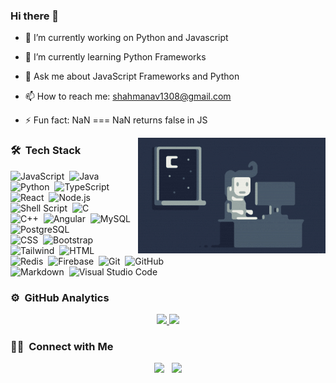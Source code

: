 

### Hi there 👋

  

- 🔭 I’m currently working on Python and Javascript

- 🌱 I’m currently learning Python Frameworks

- 💬 Ask me about JavaScript Frameworks and Python

- 📫 How to reach me: shahmanav1308@gmail.com

- ⚡ Fun fact: NaN === NaN returns false in JS

  
  

<img  alt="Night Coding"  src="https://raw.githubusercontent.com/AVS1508/AVS1508/master/assets/Night-Coding.gif"  align="right"/>

  

### 🛠 &nbsp;Tech Stack

![JavaScript](https://img.shields.io/badge/Java-Script-05122A?style=flat&logo=javascript)&nbsp;
![Java](https://img.shields.io/badge/-Java-05122A?style=flat&logo=openjdk&logoColor=FFA518)&nbsp;
![Python](https://img.shields.io/badge/-Python-05122A?style=flat&logo=python)&nbsp;
![TypeScript](https://img.shields.io/badge/type-script-05122A?style=flat&logo=typescript&logoColor=23007ACC)\
![React](https://img.shields.io/badge/React-js-05122A?style=flat&logo=react)&nbsp;
![Node.js](https://img.shields.io/badge/Node-js-05122A?style=flat&logo=node.js)&nbsp;
![Shell Script](https://img.shields.io/badge/shell-script-05122A?style=flat&logo=gnu-bash&logoColor=white)&nbsp;
![C](https://img.shields.io/badge/-C-05122A?style=flat&logo=C&logoColor=A8B9CC)\
![C++](https://img.shields.io/badge/-C++-05122A?style=flat&logo=C%2B%2B&logoColor=00599C)&nbsp;
![Angular](https://img.shields.io/badge/-R-05122A?style=flat&logo=R&logoColor=276DC3)&nbsp;
![MySQL](https://img.shields.io/badge/My-SQL-05122A?style=flat&logo=mysql)&nbsp;
![PostgreSQL](https://img.shields.io/badge/Postgre-SQL-05122A?style=flat&logo=postgresql)\
![CSS](https://img.shields.io/badge/-CSS-05122A?style=flat&logo=CSS3&logoColor=1572B6)&nbsp;
![Bootstrap](https://img.shields.io/badge/-Bootstrap-05122A?style=flat&logo=bootstrap&logoColor=563D7C)&nbsp;
![Tailwind](https://img.shields.io/badge/tailwind-css-05122A?style=flat&logo=tailwindcss&logoColor=2338B2AC)&nbsp;
![HTML](https://img.shields.io/badge/-HTML-05122A?style=flat&logo=HTML5)\
![Redis](https://img.shields.io/badge/redis-05122A?style=flat&logo=redis&logoColor=23DD0031)&nbsp;
![Firebase](https://img.shields.io/badge/-Eclipse-05122A?style=flat&logo=eclipse-ide&logoColor=2C2255)&nbsp;
![Git](https://img.shields.io/badge/-Git-05122A?style=flat&logo=git)&nbsp;
![GitHub](https://img.shields.io/badge/-GitHub-05122A?style=flat&logo=github)\
![Markdown](https://img.shields.io/badge/-Markdown-05122A?style=flat&logo=markdown)&nbsp;
![Visual Studio Code](https://img.shields.io/badge/Visual%20Studio%20Code-05122A?style=flat&logo=visual-studio-code&logoColor=0078d7)&nbsp;



### ⚙️ &nbsp;GitHub Analytics

  

<p  align="center">

<a  href="https://github.com/manav5hah">

<img  height="180em"  src="https://github-readme-stats-eight-theta.vercel.app/api?username=manav5hah&show_icons=true&theme=algolia&include_all_commits=true&count_private=true"/>

<img  height="180em"  src="https://github-readme-stats-eight-theta.vercel.app/api/top-langs/?username=manav5hah&layout=compact&langs_count=8&theme=algolia"/>

</a>

</p>

  

### 🤝🏻 &nbsp;Connect with Me

  

<p align="center">
<a href="https://www.linkedin.com/in/manavshah13"><img  src="https://img.shields.io/badge/-Manav%20Shah-0077B5?style=flat&logo=Linkedin&logoColor=white"/></a>&nbsp;&nbsp; 
<a href="https://twitter.com/Manav5hah99"><img  src="https://img.shields.io/badge/-manav5hah99-1DA1F2?style=flat&logo=Twitter&logoColor=white"/></a>
</p>
